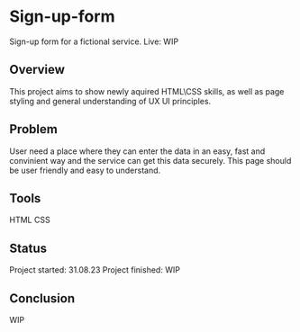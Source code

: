 # Sign-up-form
Sign-up form for a fictional service. 
Live: WIP

## Overview
This project aims to show newly aquired HTML\CSS skills, as well as page styling and general understanding of UX UI principles. 

## Problem
User need a place where they can enter the data in an easy, fast and convinient way and the service can get this data securely.
This page should be user friendly and easy to understand.

## Tools
HTML
CSS

## Status
Project started: 31.08.23
Project finished: WIP

## Conclusion
WIP
